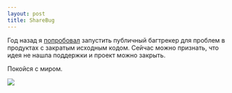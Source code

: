 ```yaml
---
layout: post
title: ShareBug
---
```


Год назад я <a href="{{ site.baseurl }}/2015/03/21/known-defects-in-proprietary-software.html">попробовал</a>
запустить публичный багтрекер для проблем в продуктах с закратым исходным кодом.
Сейчас можно признать, что идея не нашла поддержки и проект можно закрыть.

Покойся с миром.

<img src="{{ site.baseurl }}/images/sharebug.png">
